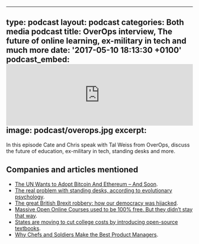   - --
type: podcast
layout: podcast
categories: Both media podcast
title: OverOps interview, The future of online learning, ex-military in tech and much more
date: '2017-05-10 18:13:30 +0100'
podcast_embed: <iframe width="100%" height="166" scrolling="no" frameborder="no" src="https://w.soundcloud.com/player/?url=https%3A//api.soundcloud.com/tracks/321713725&amp;color=ff5500&amp;auto_play=false&amp;hide_related=false&amp;show_comments=true&amp;show_user=true&amp;show_reposts=false"></iframe>
image: podcast/overops.jpg
excerpt:
---

In this episode Cate and Chris speak with Tal Weiss from OverOps, discuss the future of education, ex-military in tech, standing desks and more.

## Companies and articles mentioned

-   [The UN Wants to Adopt Bitcoin And Ethereum – And Soon](http://www.coindesk.com/the-united-nations-wants-to-accept-ethereum-and-bitcoin-and-soon/).
-   [The real problem with standing desks, according to evolutionary psychology](https://qz.com/957311/why-cant-i-focus-using-a-standing-desk/).
-   [The great British Brexit robbery: how our democracy was hijacked](https://www.theguardian.com/technology/2017/may/07/the-great-british-brexit-robbery-hijacked-democracy).
-   [Massive Open Online Courses used to be 100% free. But they didn’t stay that way](https://medium.freecodecamp.com/massive-open-online-courses-started-out-completely-free-but-where-are-they-now-1dd1020f59).
-   [States are moving to cut college costs by introducing open-source textbooks](https://qz.com/962487/states-are-moving-to-cut-college-costs-by-introducing-open-source-textbooks/).
-   [Why Chefs and Soldiers Make the Best Product Managers](http://firstround.com/review/why-soldiers-and-chefs-make-the-best-product-managers/).
